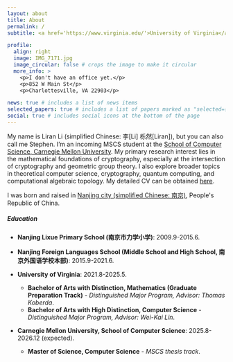 ```yaml
---
layout: about
title: About
permalink: /
subtitle: <a href='https://www.virginia.edu/'>University of Virginia</a>. <a href='mailto:LLRSC30@gmail.com'>LLRSC30@gmail.com</a> / <a href='mailto:liranl@andrew.cmu.edu'>liranl@andrew.cmu.edu</a> / <a href='mailto:zqj6pe@virginia.edu'>zqj6pe@virginia.edu</a>

profile:
  align: right
  image: IMG_7171.jpg
  image_circular: false # crops the image to make it circular
  more_info: >
    <p>I don't have an office yet.</p>
    <p>852 W Main St</p>
    <p>Charlottesville, VA 22903</p>

news: true # includes a list of news items
selected_papers: true # includes a list of papers marked as "selected={true}"
social: true # includes social icons at the bottom of the page
---
```

My name is Liran Li (simplified Chinese: 李[Li] 栎然[Liran]), but you can also call me Stephen. I’m an incoming MSCS student at the [School of Computer Science, Carnegie Mellon University](https://www.cs.cmu.edu/). My primary research interest lies in the mathematical foundations of cryptography, especially at the intersection of cryptography and geometric group theory. I also explore broader topics in theoretical computer science, cryptography, quantum computing, and computational algebraic topology. My detailed CV can be obtained [here](https://drive.google.com/file/d/1RyMfAfjlp0ejJw_iH07K3B1MDyU9auYE/view?usp=sharing).

I was born and raised in [Nanjing city (simplified Chinese: 南京)](https://en.wikipedia.org/wiki/Nanjing), People's Republic of China. 

##### Education

- **Nanjing Lixue Primary School (南京市力学小学)**: 2009.9-2015.6.


- **Nanjing Foreign Languages School (Middle School and High School, 南京外国语学校本部)**: 2015.9-2021.6.


- **University of Virginia**: 2021.8-2025.5.
  - **Bachelor of Arts with Distinction, Mathematics (Graduate Preparation Track)** - *Distinguished Major Program, Advisor: Thomas Koberda*.
  - **Bachelor of Arts with High Distinction, Computer Science** - *Distinguished Major Program, Advisor: Wei-Kai Lin*.



- **Carnegie Mellon University, School of Computer Science**: 2025.8-2026.12 (expected).
  - **Master of Science, Computer Science** - *MSCS thesis track*.